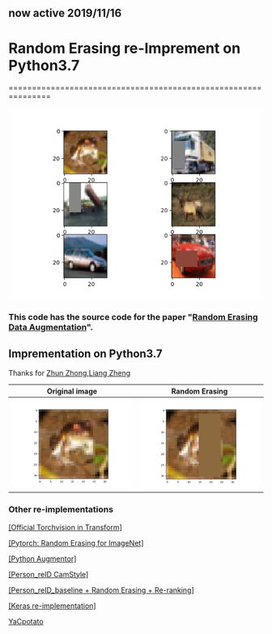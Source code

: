 ## now active 2019/11/16
# Random Erasing re-Imprement on Python3.7
===============================================================

![Examples](./githubREADMEusedImages/RandomErasingEffectedSample2.png)

### This code has the source code for the paper "[Random Erasing Data Augmentation](https://arxiv.org/abs/1708.04896)".  

## Imprementation on Python3.7


Thanks for [Zhun Zhong](https://github.com/zhunzhong07),[Liang Zheng](http://liangzheng.com.cn)

| Original image                                                                                             | Random Erasing                                                                                                                        |
|----------------------------------------------------------------------------------------------------------------------------|--------------------------------------------------------------------------------------------------------------------------------------------------------|
| ![Original](./githubREADMEusedImages/banirra.png) | ![Original](./githubREADMEusedImages/RandomErasingEffectedSample.png) |


### Other re-implementations

[\[Official Torchvision in Transform\]](https://pytorch.org/docs/master/torchvision/transforms.html#torchvision.transforms.RandomErasing)

[\[Pytorch: Random Erasing for ImageNet\]](https://github.com/rwightman/pytorch-image-models)

[\[Python Augmentor\]](http://augmentor.readthedocs.io/en/master/code.html#Augmentor.Pipeline.Pipeline.random_erasing)

[\[Person_reID CamStyle\]](https://github.com/zhunzhong07/CamStyle)

[\[Person_reID_baseline + Random Erasing + Re-ranking\]](https://github.com/layumi/Person_reID_baseline_pytorch)

[\[Keras re-implementation\]](https://github.com/yu4u/cutout-random-erasing)


[YaCpotato](https://github.com/YaCpotato)